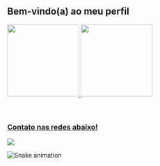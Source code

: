 ## Bem-vindo(a) ao meu perfil

 <div>
   <a href="https://github.com/jorgehenrrique">
   <img height="165em" src="https://github-readme-stats.vercel.app/api?username=jorgehenrrique&show_icons=true&theme=tokyonight&include_all_commits=true&count_private=true"/>
   <img height="165em" src="https://github-readme-stats.vercel.app/api/top-langs/?username=jorgehenrrique&layout=compact&langs_count=6&theme=tokyonight"/>

</div>
<div style="display: inline_block"><br>

</div>
 
 <br>
 
  ### Contato nas redes abaixo!
 
<div> 

  <a href="https://www.linkedin.com/in/jorge-henrique0/" target="_blank"><img src="https://img.shields.io/badge/-LinkedIn-%230077B5?style=for-the-badge&logo=linkedin&logoColor=white" target="_blank"></a> 
 
  ![Snake animation](https://github.com/devemdobro/devemdobro/blob/output/github-contribution-grid-snake.svg)

</div>
